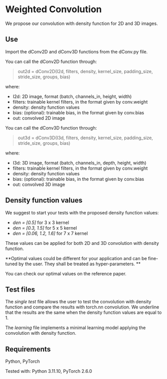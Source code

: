 # Weighted Convolution
We propose our convolution with density function for 2D and 3D images.

## Use
Import the dConv2D and dConv3D functions from the dConv.py file. 

You can call the dConv2D function through:
>out2d = dConv2D(I2d, filters, density, kernel_size, padding_size, stride_size, groups, bias)

where:

- I2d: 2D image, format (batch, channels_in, height, width)
- filters: trainable kernel filters, in the format given by conv.weight
- density: density function values
- bias: (optional): trainable bias, in the format given by conv.bias
- out: convolved 2D image

You can call the dConv3D function through:
>out3d = dConv3D(I3d, filters, density, kernel_size, padding_size, stride_size, groups, bias)

where:

- I3d: 3D image, format (batch, channels_in, depth, height, width)
- filters: trainable kernel filters, in the format given by conv.weight
- density: density function values
- bias: (optional): trainable bias, in the format given by conv.bias
- out: convolved 3D image

## Density function values
We suggest to start your tests with the proposed density function values:

- *den = [0.5]* for 3 x 3 kernel
- *den = [0.3, 1.5]* for 5 x 5 kernel
- *den = [0.06, 1.2, 1.6]* for 7 x 7 kernel

These values can be applied for both 2D and 3D convolution with density function.

**Optimal values could be different for your application and can be fine-tuned by the user. They shall be treated as hyper-parameters. **

You can check our optimal values on the reference paper.



## Test files
The *single test* file allows the user to test the convolution with density function and compare the results with torch.nn convolution. We underline that
the results are the same when the density function values are equal to 1.

The *learning* file implements a minimal learning model applying the convolution with density function.

## Requirements
Python, PyTorch

Tested with: Python 3.11.10, PyTorch 2.6.0
